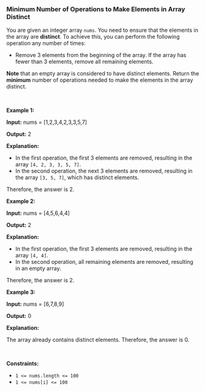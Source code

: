 
<h3>Minimum Number of Operations to Make Elements in Array Distinct</h3>
<div><p>You are given an integer array <code>nums</code>. You need to ensure that the elements in the array are <strong>distinct</strong>. To achieve this, you can perform the following operation any number of times:</p>
<ul>
<li>Remove 3 elements from the beginning of the array. If the array has fewer than 3 elements, remove all remaining elements.</li>
</ul>
<p><strong>Note</strong> that an empty array is considered to have distinct elements. Return the <strong>minimum</strong> number of operations needed to make the elements in the array distinct.</p>
<p> </p>
<p><strong>Example 1:</strong></p>
<div class="example-block">
<p><strong>Input:</strong> <span class="example-io">nums = [1,2,3,4,2,3,3,5,7]</span></p>
<p><strong>Output:</strong> <span class="example-io">2</span></p>
<p><strong>Explanation:</strong></p>
<ul>
<li>In the first operation, the first 3 elements are removed, resulting in the array <code>[4, 2, 3, 3, 5, 7]</code>.</li>
<li>In the second operation, the next 3 elements are removed, resulting in the array <code>[3, 5, 7]</code>, which has distinct elements.</li>
</ul>
<p>Therefore, the answer is 2.</p>
</div>
<p><strong>Example 2:</strong></p>
<div class="example-block">
<p><strong>Input:</strong> <span class="example-io">nums = [4,5,6,4,4]</span></p>
<p><strong>Output:</strong> 2</p>
<p><strong>Explanation:</strong></p>
<ul>
<li>In the first operation, the first 3 elements are removed, resulting in the array <code>[4, 4]</code>.</li>
<li>In the second operation, all remaining elements are removed, resulting in an empty array.</li>
</ul>
<p>Therefore, the answer is 2.</p>
</div>
<p><strong>Example 3:</strong></p>
<div class="example-block">
<p><strong>Input:</strong> <span class="example-io">nums = [6,7,8,9]</span></p>
<p><strong>Output:</strong> <span class="example-io">0</span></p>
<p><strong>Explanation:</strong></p>
<p>The array already contains distinct elements. Therefore, the answer is 0.</p>
</div>
<p> </p>
<p><strong>Constraints:</strong></p>
<ul>
<li><code>1 &lt;= nums.length &lt;= 100</code></li>
<li><code>1 &lt;= nums[i] &lt;= 100</code></li>
</ul>
</div>
